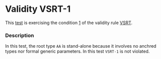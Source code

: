 # Validity VSRT-1

This [test](.) is exercising the condition [1](../Readme.md) of the validity rule [VSRT](../../vsrt/Readme.md).

### Description

In this test, the root type `AA` is stand-alone because it involves no anchred types nor formal generic parameters. In this test `VSRT-1` is not violated.
